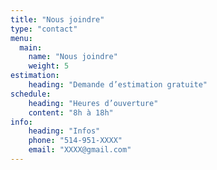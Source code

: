 ```yaml
---
title: "Nous joindre"
type: "contact"
menu:
  main:
    name: "Nous joindre"
    weight: 5
estimation:
    heading: "Demande d’estimation gratuite"
schedule:
    heading: "Heures d’ouverture"
    content: "8h à 18h"
info:
    heading: "Infos"
    phone: "514-951-XXXX"
    email: "XXXX@gmail.com"
---
```

